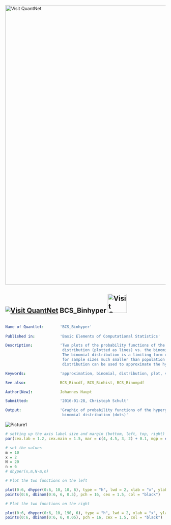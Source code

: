 
[<img src="https://github.com/QuantLet/Styleguide-and-FAQ/blob/master/pictures/banner.png" width="880" alt="Visit QuantNet">](http://quantlet.de/index.php?p=info)

## [<img src="https://github.com/QuantLet/Styleguide-and-Validation-procedure/blob/master/pictures/qloqo.png" alt="Visit QuantNet">](http://quantlet.de/) **BCS_Binhyper** [<img src="https://github.com/QuantLet/Styleguide-and-Validation-procedure/blob/master/pictures/QN2.png" width="60" alt="Visit QuantNet 2.0">](http://quantlet.de/d3/ia)

```yaml

Name of Quantlet:       'BCS_Binhyper'
 
Published in:           'Basic Elements of Computational Statistics'

Description:            'Two plots of the probability functions of the hypergeometric
                         distribution (plotted as lines) vs. the binomial distribution (plotted as dots).
                         The binomial distribution is a limiting form of the hypergeometric distribution,
                         for sample sizes much smaller than population size. In that case, the binomial
                         distribution can be used to approximate the hypergeometric distribution.'

Keywords:               'approximation, binomial, distribution, plot, visualization'

See also:               BCS_Bincdf, BCS_Binhist, BCS_Binompdf

Author[New]:            Johannes Haupt

Submitted:              '2016-01-28, Christoph Schult'

Output:                 'Graphic of probability functions of the hypergeometric (lines) vs.
                         binomial distribution (dots)'
```

![Picture1](BCS_Binhyper.png)


```r
# setting up the axis label size and margin (bottom, left, top, right)
par(cex.lab = 1.2, cex.main = 1.5, mar = c(4, 4.5, 3, 2) + 0.1, mgp = c(2.8, 1, 0), mfrow = c(1, 2))

# set the values
m = 10
x = 2
N = 20
n = 6
# dhyper(x,m,N-m,n)

# Plot the two functions on the left

plot(0:6, dhyper(0:6, 10, 10, 6), type = "h", lwd = 2, xlab = "x", ylab = "Probability ", main = "H(6, 10, 20) vs. B(6, 0.5)")
points(0:6, dbinom(0:6, 6, 0.5), pch = 16, cex = 1.5, col = "black")

# Plot the two functions on the right

plot(0:6, dhyper(0:6, 10, 190, 6), type = "h", lwd = 2, xlab = "x", ylab = "Probability ", main = "H(6, 10, 200) vs. B(6, 0.05)")
points(0:6, dbinom(0:6, 6, 0.05), pch = 16, cex = 1.5, col = "black")
```
